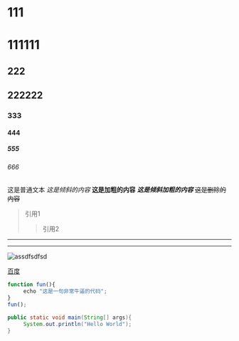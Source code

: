 # 111
# 111111
## 222
## 222222
### 333
#### 444
##### 555
###### 666
这是普通文本
*这是倾斜的内容*
**这是加粗的内容**
***这是倾斜加粗的内容***
~~这是删除的内容~~
> 引用1
>> 引用2
*******
-------
![assdfsdfsd](https://ss0.bdstatic.com/70cFvHSh_Q1YnxGkpoWK1HF6hhy/it/u=702257389,1274025419&fm=27&gp=0.jpg "区块链")

[百度](http://baidu.com)




```javascript
function fun(){
     echo "这是一句非常牛逼的代码";
}
fun();
```

```java
public static void main(String[] args){
     System.out.println("Hello World");
}
```
